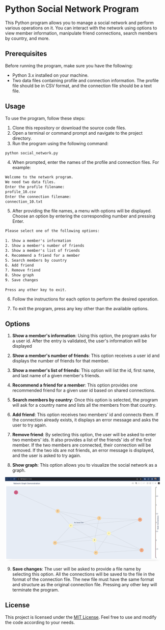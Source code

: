# Python Social Network Program
This Python program allows you to manage a social network and perform various operations on it. You can interact with the network using options to view member information, manipulate friend connections, search members by country, and more.

## Prerequisites

Before running the program, make sure you have the following:

- Python 3.x installed on your machine.
- Two data files containing profile and connection information. The profile file should be in CSV format, and the connection file should be a text file.

## Usage

To use the program, follow these steps:

1. Clone this repository or download the source code files.
2. Open a terminal or command prompt and navigate to the project directory.
3. Run the program using the following command:

```
python social_network.py
```

4. When prompted, enter the names of the profile and connection files. For example:

```
Welcome to the network program.
We need two data files.
Enter the profile filename:
profile_10.csv
Enter the connection filename:
connection_10.txt
```

5. After providing the file names, a menu with options will be displayed. Choose an option by entering the corresponding number and pressing Enter.

```
Please select one of the following options:

1. Show a member's information 
2. Show a member's number of friends
3. Show a member's list of friends
4. Recommend a friend for a member
5. Search members by country
6. Add friend
7. Remove friend
8. Show graph
9. Save changes

Press any other key to exit.
```

6. Follow the instructions for each option to perform the desired operation.

7. To exit the program, press any key other than the available options.

## Options

1. **Show a member's information**: Using this option, the program asks for a user id. After the entry is validated, the user's information will be displayed

2. **Show a member's number of friends**: This option receives a user id and displays the number of friends for that member.

3. **Show a member's list of friends**: This option will list the id, first name, and last name of a given member's friends. 

4. **Recommend a friend for a member**: This option provides one recommended friend for a given user id based on shared connections.

5. **Search members by country**: Once this option is selected, the program will ask for a country name and lists all the members from that country.

6. **Add friend**: This option receives two members’ id and connects them. If the connection already exists, it displays an error message and asks the user to try again.

7. **Remove friend**: By selecting this option, the user will be asked to enter two members' ids. It also provides a list of the friends’ ids of the first member. If the two members are connected, their connection will be removed. If the two ids are not friends, an error message is displayed, and the user is asked to try again.

8. **Show graph**: This option allows you to visualize the social network as a graph.

![Graph Image](https://github.com/danielgao20/network-program/blob/main/project/graphview.png)

9. **Save changes**: The user will be asked to provide a file name by selecting this option. All the connections will be saved to the file in the format of the connection file. The new file must have the same format and structure as the original connection file. Pressing any other key will terminate the program.

## License

This project is licensed under the [MIT License](LICENSE). Feel free to use and modify the code according to your needs.
